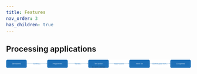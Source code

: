 ```yaml
---
title: Features
nav_order: 3
has_children: true
---
```


## Processing applications

![Sift](../_diagrams/test.drawio.svg)
